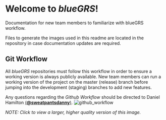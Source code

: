 # Welcome to _blueGRS_!
Documentation for new team members to familiarize with blueGRS workflow. 

Files to generate the images used in this readme are located in the repository
in case documentation updates are required.

## Git Workflow
All _blueGRS_ repositories must follow this workflow in order to ensure a working 
version is always publicly available. New team members can run a working version
of the project on the master (release) branch before jumping into the development 
(staging) branches to add new features.

Any questions regarding the _Github Workflow_ should be directed to Daniel Hamilton
[(**@sweatpantsdanny**)](https://github.com/sweatpantsdanny).
![github_workflow](https://user-images.githubusercontent.com/40513675/58376840-9b807680-7f41-11e9-9684-48115a4d1507.jpg)

_NOTE: Click to view a larger, higher quality version of this image._
